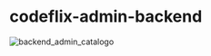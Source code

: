 # codeflix-admin-backend


![backend_admin_catalogo](https://github.com/user-attachments/assets/91128c92-ac6f-4af1-8f72-e55f687b82a4)
